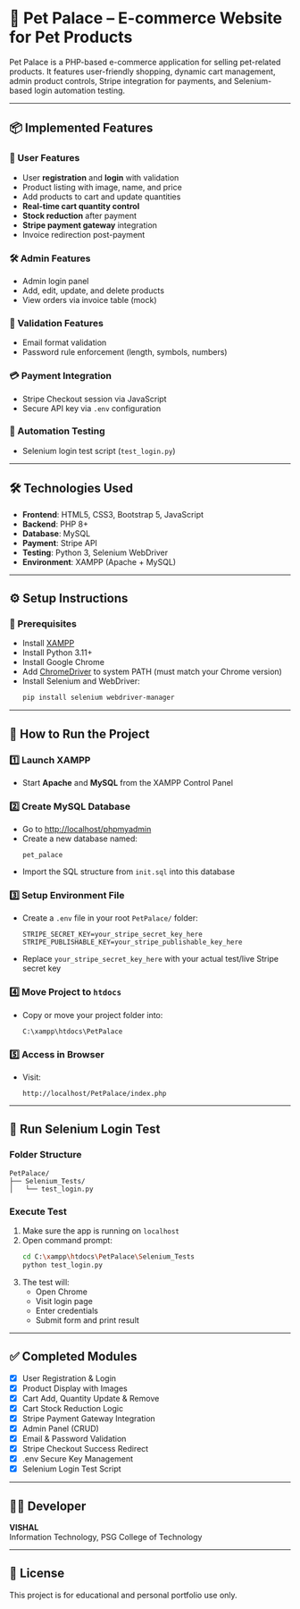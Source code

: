 # 🐾 Pet Palace – E-commerce Website for Pet Products

Pet Palace is a PHP-based e-commerce application for selling pet-related products. It features user-friendly shopping, dynamic cart management, admin product controls, Stripe integration for payments, and Selenium-based login automation testing.

---

## 📦 Implemented Features

### 👤 User Features
- User **registration** and **login** with validation
- Product listing with image, name, and price
- Add products to cart and update quantities
- **Real-time cart quantity control**
- **Stock reduction** after payment
- **Stripe payment gateway** integration
- Invoice redirection post-payment

### 🛠️ Admin Features
- Admin login panel
- Add, edit, update, and delete products
- View orders via invoice table (mock)

### 🔐 Validation Features
- Email format validation
- Password rule enforcement (length, symbols, numbers)

### 💳 Payment Integration
- Stripe Checkout session via JavaScript
- Secure API key via `.env` configuration

### 🧪 Automation Testing
- Selenium login test script (`test_login.py`)

---

## 🛠️ Technologies Used

- **Frontend**: HTML5, CSS3, Bootstrap 5, JavaScript
- **Backend**: PHP 8+
- **Database**: MySQL
- **Payment**: Stripe API
- **Testing**: Python 3, Selenium WebDriver
- **Environment**: XAMPP (Apache + MySQL)

---

## ⚙️ Setup Instructions

### 🔧 Prerequisites
- Install [XAMPP](https://www.apachefriends.org/index.html)
- Install Python 3.11+
- Install Google Chrome
- Add [ChromeDriver](https://chromedriver.chromium.org/) to system PATH (must match your Chrome version)
- Install Selenium and WebDriver:
  ```bash
  pip install selenium webdriver-manager
  ```

---

## 🚀 How to Run the Project

### 1️⃣ Launch XAMPP
- Start **Apache** and **MySQL** from the XAMPP Control Panel

### 2️⃣ Create MySQL Database
- Go to [http://localhost/phpmyadmin](http://localhost/phpmyadmin)
- Create a new database named:
  ```
  pet_palace
  ```
- Import the SQL structure from `init.sql` into this database

### 3️⃣ Setup Environment File
- Create a `.env` file in your root `PetPalace/` folder:
  ```
  STRIPE_SECRET_KEY=your_stripe_secret_key_here
  STRIPE_PUBLISHABLE_KEY=your_stripe_publishable_key_here
  ```
- Replace `your_stripe_secret_key_here` with your actual test/live Stripe secret key

### 4️⃣ Move Project to `htdocs`
- Copy or move your project folder into:
  ```
  C:\xampp\htdocs\PetPalace
  ```

### 5️⃣ Access in Browser
- Visit:
  ```
  http://localhost/PetPalace/index.php
  ```

---

## 🧪 Run Selenium Login Test

### Folder Structure
```
PetPalace/
├── Selenium_Tests/
│   └── test_login.py
```

### Execute Test
1. Make sure the app is running on `localhost`
2. Open command prompt:
   ```bash
   cd C:\xampp\htdocs\PetPalace\Selenium_Tests
   python test_login.py
   ```
3. The test will:
   - Open Chrome
   - Visit login page
   - Enter credentials
   - Submit form and print result

---

## ✅ Completed Modules

- [x] User Registration & Login
- [x] Product Display with Images
- [x] Cart Add, Quantity Update & Remove
- [x] Cart Stock Reduction Logic
- [x] Stripe Payment Gateway Integration
- [x] Admin Panel (CRUD)
- [x] Email & Password Validation
- [x] Stripe Checkout Success Redirect
- [x] .env Secure Key Management
- [x] Selenium Login Test Script

---

## 🧑‍💻 Developer

**VISHAL**  
Information Technology, PSG College of Technology

---

## 📜 License

This project is for educational and personal portfolio use only.
